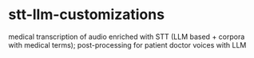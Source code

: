 # stt-llm-customizations
medical transcription of audio enriched with STT (LLM based + corpora with medical terms); post-processing for patient doctor voices with LLM
